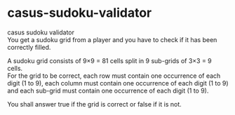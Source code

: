 # casus-sudoku-validator
casus sudoku validator  
You get a sudoku grid from a player and you have to check if it has been correctly filled.  
  
A sudoku grid consists of 9×9 = 81 cells split in 9 sub-grids of 3×3 = 9 cells.  
For the grid to be correct, each row must contain one occurrence of each digit (1 to 9), each column must contain one occurrence of each digit (1 to 9) and each sub-grid must contain one occurrence of each digit (1 to 9).  
  
You shall answer true if the grid is correct or false if it is not.  
